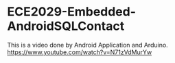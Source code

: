 # ECE2029-Embedded-AndroidSQLContact

This is a video done by Android Application and Arduino.
https://www.youtube.com/watch?v=N71zVdMurYw
